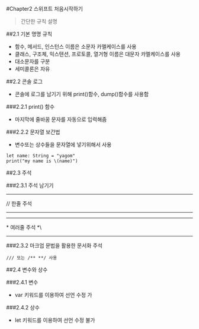 #Chapter2 스위프트 처음시작하기

>간단한 규칙 설명

##2.1 기본 명명 규칙

- 함수, 메서드, 인스턴스 이름은 소문자 카멜케이스를 사용
- 클래스, 구조체, 익스텐션, 프로토콜, 열거형 이름은 대문자 카멜케이스를 사용
- 대소문자를 구분
- 세미콜론은 자유

##2.2 콘솔 로그

- 콘솔에 로그를 남기기 위해 print()함수, dump()함수를 사용함

###2.2.1 print() 함수

- 마지막에 줄바꿈 문자를 자동으로 입력해줌

###2.2.2 문자열 보간법

- 변수또는 상수들을 문자열에 넣기위해서 사용

```
let name: String = "yagom"
print("my name is \(name)")

```

##2.3 주석

###2.3.1 주석 남기기

***
// 한줄 주석
***

***
\*
여러줄 주석
*\
***

###2.3.2 마크업 문법을 활용한 문서화 주석
```
/// 또는 /** **/ 사용
```
##2.4 변수와 상수

###2.4.1 변수

- var 키워드를 이용하여 선언 수정 가

###2.4.2 상수

- let 키워드를 이용하여 선언 수정 불가
